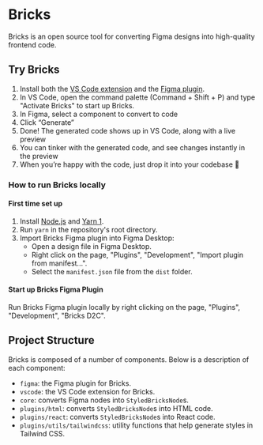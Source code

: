 # Bricks

Bricks is an open source tool for converting Figma designs into high-quality frontend code.

## Try Bricks

1. Install both the [VS Code extension](https://marketplace.visualstudio.com/items?itemName=Bricks.d2c-vscode) and the [Figma plugin](https://www.figma.com/community/plugin/1178847414663679049/Bricks---Copilot-for-UI-Engineering).
2. In VS Code, open the command palette (Command + Shift + P) and type "Activate Bricks" to start up Bricks.
3. In Figma, select a component to convert to code
4. Click “Generate”
5. Done! The generated code shows up in VS Code, along with a live preview
6. You can tinker with the generated code, and see changes instantly in the preview
7. When you’re happy with the code, just drop it into your codebase 👏

### How to run Bricks locally

#### First time set up

1. Install [Node.js](https://nodejs.org/en/) and [Yarn 1](https://classic.yarnpkg.com/en/docs/install).
2. Run `yarn` in the repository's root directory.
3. Import Bricks Figma plugin into Figma Desktop:
   - Open a design file in Figma Desktop.
   - Right click on the page, "Plugins", "Development", "Import plugin from manifest...".
   - Select the `manifest.json` file from the `dist` folder.

#### Start up Bricks Figma Plugin

Run Bricks Figma plugin locally by right clicking on the page, "Plugins", "Development", "Bricks D2C".

## Project Structure

Bricks is composed of a number of components. Below is a description of each component:

- `figma`: the Figma plugin for Bricks.
- `vscode`: the VS Code extension for Bricks.
- `core`: converts Figma nodes into `StyledBricksNode`s.
- `plugins/html`: converts `StyledBricksNode`s into HTML code.
- `plugins/react`: converts `StyledBricksNode`s into React code.
- `plugins/utils/tailwindcss`: utility functions that help generate styles in Tailwind CSS.
